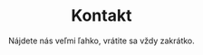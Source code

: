 ---
menu: contact
title: Kontakt
type: contactSection
map: www.google.com/maps/embed?pb=!1m14!1m8!1m3!1d10516.395832592862!2d18.608725!3d48.780001!3m2!1i1024!2i768!4f13.1!3m3!1m2!1s0x0%3A0x1071a67cb1bebc9!2sOC+Korzo!5e0!3m2!1ssk!2ssk!4v1516615650863
subtitle: "Nájdete nás veľmi ľahko, vrátite sa vždy zakrátko."
---
